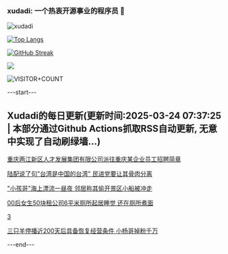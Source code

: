 ### xudadi: 一个热衷开源事业的程序员 👋

![xudadi](https://github-readme-stats-git-masterorgs-github-readme-stats-team.vercel.app/api?username=xudadi)

[![Top Langs](https://github-readme-stats.vercel.app/api/top-langs/?username=xudadi)](https://github.com/anuraghazra/github-readme-stats)

[![GitHub Streak](https://streak-stats.demolab.com?user=xudadi&locale=zh_Hans)](https://git.io/streak-stats)

![](https://raw.githubusercontent.com/xudadi/xudadi/main/assets/github-contribution-grid-snake.svg)

![VISITOR+COUNT](https://komarev.com/ghpvc/?username=xudadi&label=VISITOR+COUNT)


---start---

## Xudadi的每日更新(更新时间:2025-03-24 07:37:25 | 本部分通过Github Actions抓取RSS自动更新, 无意中实现了自动刷绿墙...)

[重庆两江新区人才发展集团有限公司派往重庆某企业员工招聘简章](https://www.gongkaoleida.com/article/2331933)

[陆配说了句"台湾是中国的台湾" 民进党要让其骨肉分离](https://m.163.com/news/article/JRC3PT3S0514R9OJ.html)

["小孩哥"海上漂流一昼夜 邻居称其偷开景区小船被冲走](https://m.163.com/news/article/JRC1KMO500019B3E.html)

[00后女生50块租公司6平米厕所起居睡觉 还在厕所煮面](https://m.163.com/news/article/JRBM9SJN0534P59R.html)

[3](https://m.163.com/touch/news/sub/domestic)

[三只羊停播近200天后具备恢复经营条件 小杨哥掉粉千万](https://m.163.com/news/article/JRBVNUGV0519APGA.html)

---end---
